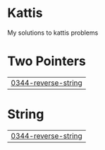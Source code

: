 # Kattis
My solutions to kattis problems


# Two Pointers
|  |
| ------- |
| [0344-reverse-string](https://github.com/Samuel787/Kattis-LeetCode/tree/master/0344-reverse-string) |
# String
|  |
| ------- |
| [0344-reverse-string](https://github.com/Samuel787/Kattis-LeetCode/tree/master/0344-reverse-string) |
